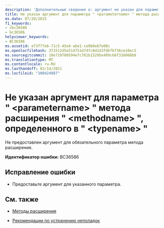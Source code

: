 ```yaml
---
description: 'Дополнительные сведения о: аргумент не указан для параметра "" <parametername> метода расширения " <methodname> ", определенного в " <typename> "'
title: Не указан аргумент для параметра " <parametername> " метода расширения " <methodname> ", определенного в " <typename> "
ms.date: 07/20/2015
f1_keywords:
- vbc36586
- bc36586
helpviewer_keywords:
- BC36586
ms.assetid: e73f77e6-71c5-45e4-abe1-ce9b0e67e08c
ms.openlocfilehash: 372512d5e514751d74fc8d2d3fdbfbf36ce10ec5
ms.sourcegitcommit: 10e719780594efc781b15295e499c66f316068b8
ms.translationtype: MT
ms.contentlocale: ru-RU
ms.lasthandoff: 02/14/2021
ms.locfileid: "100424987"
---
```

# <a name="argument-not-specified-for-parameter-parametername-of-extension-method-methodname-defined-in-typename"></a>Не указан аргумент для параметра " \<parametername> " метода расширения " \<methodname> ", определенного в " \<typename> "

Не предоставлен аргумент для обязательного параметра метода расширения.  
  
 **Идентификатор ошибки:** BC36586  
  
## <a name="to-correct-this-error"></a>Исправление ошибки  
  
- Предоставьте аргумент для указанного параметра.  
  
## <a name="see-also"></a>См. также

- [Методы расширения](../programming-guide/language-features/procedures/extension-methods.md)

- [Рекомендации по устранению неполадок](../programming-guide/language-features/procedures/troubleshooting-procedures.md)
